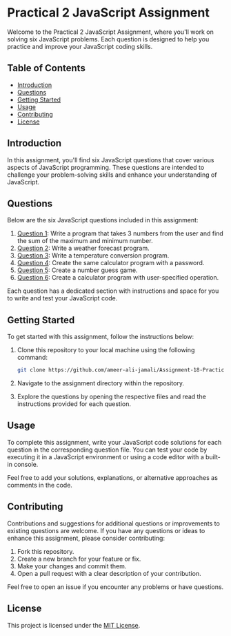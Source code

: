 # Practical 2 JavaScript Assignment

Welcome to the Practical 2 JavaScript Assignment, where you'll work on solving six JavaScript problems. Each question is designed to help you practice and improve your JavaScript coding skills.

## Table of Contents

- [Introduction](#introduction)
- [Questions](#questions)
- [Getting Started](#getting-started)
- [Usage](#usage)
- [Contributing](#contributing)
- [License](#license)

## Introduction

In this assignment, you'll find six JavaScript questions that cover various aspects of JavaScript programming. These questions are intended to challenge your problem-solving skills and enhance your understanding of JavaScript.

## Questions

Below are the six JavaScript questions included in this assignment:

1. [Question 1](#question-1): Write a program that takes 3 numbers from the user and find the sum of the maximum and minimum number.
2. [Question 2](#question-2): Write a weather forecast program.
3. [Question 3](#question-3): Write a temperature conversion program.
4. [Question 4](#question-4): Create the same calculator program with a password.
5. [Question 5](#question-5): Create a number guess game.
6. [Question 6](#question-6): Create a calculator program with user-specified operation.

Each question has a dedicated section with instructions and space for you to write and test your JavaScript code.

## Getting Started

To get started with this assignment, follow the instructions below:

1. Clone this repository to your local machine using the following command:

   ```bash
   git clone https://github.com/ameer-ali-jamali/Assignment-18-Practical-2-HTML-JavaScript.git
   ```

2. Navigate to the assignment directory within the repository.
3. Explore the questions by opening the respective files and read the instructions provided for each question.

## Usage

To complete this assignment, write your JavaScript code solutions for each question in the corresponding question file. You can test your code by executing it in a JavaScript environment or using a code editor with a built-in console.

Feel free to add your solutions, explanations, or alternative approaches as comments in the code.

## Contributing

Contributions and suggestions for additional questions or improvements to existing questions are welcome. If you have any questions or ideas to enhance this assignment, please consider contributing:

1. Fork this repository.
2. Create a new branch for your feature or fix.
3. Make your changes and commit them.
4. Open a pull request with a clear description of your contribution.

Feel free to open an issue if you encounter any problems or have questions.

## License

This project is licensed under the [MIT License](LICENSE).
